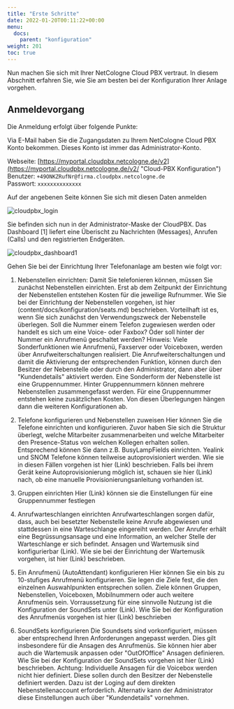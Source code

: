 ```yaml
---
title: "Erste Schritte"
date: 2022-01-20T00:11:22+00:00
menu:
  docs:
    parent: "konfiguration"
weight: 201
toc: true
---
```


Nun machen Sie sich mit Ihrer NetCologne Cloud PBX vertraut. In diesem Abschnitt erfahren Sie, wie Sie am besten bei der Konfiguration Ihrer Anlage vorgehen.

## Anmeldevorgang

Die Anmeldung erfolgt über folgende Punkte:

Via E-Mail haben Sie die Zugangsdaten zu Ihrem NetCologne Cloud PBX Konto bekommen. Dieses Konto ist immer das Administrator-Konto. 

Webseite: [https://myportal.cloudpbx.netcologne.de/v2](https://myportal.cloudpbx.netcologne.de/v2/ "Cloud-PBX Konfiguration")   
Benutzer: `+49ONKZRufNr@firma.cloudpbx.netcologne.de`  
Passwort: `xxxxxxxxxxxxxx`  

Auf der angebenen Seite können Sie sich mit diesen Daten anmelden

![cloudpbx_login](https://user-images.githubusercontent.com/98753538/152331121-be008d22-e8da-4997-88f2-47daf5f423f7.jpg)

Sie befinden sich nun in der Administrator-Maske der CloudPBX. Das Dashboard [1] liefert eine Überischt zu Nachrichten (Messages), Anrufen (Calls) und den registrierten Endgeräten.

![cloudpbx_dashboard1](https://user-images.githubusercontent.com/98753538/152346499-6842be07-6604-4428-be19-691e8e123992.jpg)

Gehen Sie bei der Einrichtung Ihrer Telefonanlage am besten wie folgt vor:

1. Nebenstellen einrichten: Damit Sie telefonieren können, müssen Sie zunächst Nebenstellen einrichten. Erst ab dem Zeitpunkt der Einrichtung der Nebenstellen entstehen Kosten
für die jeweilige Rufnummer.
Wie Sie bei der Einrichtung der Nebenstellen vorgehen, ist hier (content/docs/konfiguration/seats.md) beschrieben.
Vorteilhaft ist es, wenn Sie sich zunächst den Verwendungszweck der Nebenstelle überlegen. Soll die Nummer einem Telefon zugewiesen werden oder handelt es sich um eine Voice- oder Faxbox? Oder soll hinter der Nummer ein Anrufmenü geschaltet werden? 
Hinweis: Viele Sonderfunktionen wie Anrufmenü, Faxserver oder Voiceboxen, werden über Anrufweiterschaltungen realisiert. Die Anrufweiterschaltungen und damit die Aktivierung der entsprechenden Funktion, können durch den Besitzer der Nebenstelle oder durch den Administrator, dann aber über "Kundendetails" aktiviert werden. Eine Sonderform der Nebenstelle ist eine Gruppennummer. Hinter Gruppennummern können mehrere Nebenstellen zusammengefasst werden. Für eine Gruppennummer entstehen keine zusätzlichen Kosten.
Von diesen Überlegungen hängen dann die weiteren Konfigurationen ab. 

2. Telefone konfigurieren und Nebenstellen zuweisen
Hier können Sie die Telefone einrichten und konfigurieren. Zuvor haben Sie sich die Struktur überlegt, welche Mitarbeiter zusammenarbeiten und welche Mitarbeiter den Presence-Status von welchen Kollegen erhalten sollen. Entsprechend können Sie dann z.B. BusyLampFields einrichten.
Yealink und SNOM Telefone können teilweise autoprovisioniert werden. Wie sie in diesen Fällen vorgehen ist hier (Link) beschrieben. Falls bei ihrem Gerät keine Autoprovisionierung möglich ist, schauen sie hier (Link) nach, ob eine manuelle Provisionierungsanleitung vorhanden ist.   

3. Gruppen einrichten
Hier (Link) können sie die Einstellungen für eine Gruppennummer festlegen

4. Anrufwarteschlangen einrichten
Anrufwarteschlangen sorgen dafür, dass, auch bei besetzter Nebenstelle keine Anrufe abgewiesen und stattdessen in eine Warteschlange eingereiht werden.
Der Anrufer erhält eine Begrüssungsansage und eine Information, an welcher Stelle der Warteschlange er sich befindet. Ansagen und Wartemusik sind konfigurierbar (Link).
Wie sie bei der Einrichtung der Wartemusik vorgehen, ist hier (Link) beschrieben.

5. Ein Anrufmenü (AutoAttendant) konfigurieren
Hier können Sie ein bis zu 10-stufiges Anrufmenü konfigurieren. Sie legen die Ziele fest, die den einzelnen Auswahlpunkten entsprechen sollen. Ziele können Gruppen, Nebenstellen, Voiceboxen, Mobilnummern oder auch weitere Anrufmenüs sein. Vorraussetzung für eine sinnvolle Nutzung ist die Konfiguration der SoundSets unter (Link).
Wie Sie bei der Konfiguration des Anrufmenüs vorgehen ist hier (Link) beschrieben
 
6. SoundSets konfigurieren
Die Soundsets sind vorkonfiguriert, müssen aber entsprechend Ihren Anforderungen angepasst werden. Dies gilt insbesondere für die Ansagen des Anrufmenüs. Sie können hier aber auch die Wartemusik anpassen oder "OutOfOffice" Ansagen definieren. Wie Sie bei der Konfiguration der SoundSets vorgehen ist hier (Link) beschrieben.
Achtung: Individuelle Ansagen für die Voicebox werden nicht hier definiert. Diese sollen durch den Besitzer der Nebenstelle definiert werden. Dazu ist der Loging auf dem direkten Nebenstellenaccount erforderlich. Alternativ kann der Administrator diese Einstellungen auch über "Kundendetails" vornehmen. 
